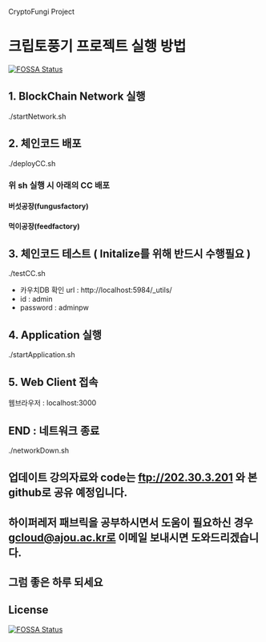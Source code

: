 CryptoFungi Project

# 크립토풍기 프로젝트 실행 방법
[![FOSSA Status](https://app.fossa.com/api/projects/git%2Bgithub.com%2Fcloudshin%2FNFT.svg?type=shield)](https://app.fossa.com/projects/git%2Bgithub.com%2Fcloudshin%2FNFT?ref=badge_shield)


## 1. BlockChain Network 실행

./startNetwork.sh

## 2. 체인코드 배포
./deployCC.sh
### 위 sh 실행 시 아래의 CC 배포
#### 버섯공장(fungusfactory)

#### 먹이공장(feedfactory)

## 3. 체인코드 테스트 ( Initalize를 위해 반드시 수행필요 )
./testCC.sh

* 카우치DB 확인 url : http://localhost:5984/_utils/
* id : admin
* password : adminpw

## 4. Application 실행
./startApplication.sh

## 5. Web Client 접속
웹브라우저 : localhost:3000

## END : 네트워크 종료
./networkDown.sh

## 업데이트 강의자료와 code는 ftp://202.30.3.201 와 본 github로 공유 예정입니다.
## 하이퍼레저 패브릭을 공부하시면서 도움이 필요하신 경우 gcloud@ajou.ac.kr로 이메일 보내시면 도와드리겠습니다.
## 그럼 좋은 하루 되세요


## License
[![FOSSA Status](https://app.fossa.com/api/projects/git%2Bgithub.com%2Fcloudshin%2FNFT.svg?type=large)](https://app.fossa.com/projects/git%2Bgithub.com%2Fcloudshin%2FNFT?ref=badge_large)